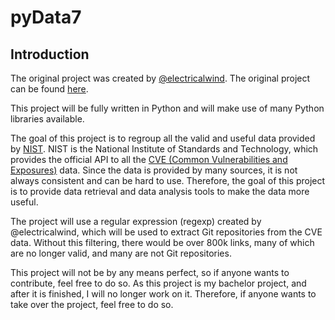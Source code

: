 # pyData7
## Introduction

The original project was created by [@electricalwind](https://github.com/electricalwind/). The original project can be found [here](https://github.com/electricalwind/data7).

This project will be fully written in Python and will make use of many Python libraries available.

The goal of this project is to regroup all the valid and useful data provided by [NIST](https://nist.gov/). NIST is the National Institute of Standards and Technology, which provides the official API to all the [CVE (Common Vulnerabilities and Exposures)](https://nvd.nist.gov/developers/vulnerabilities) data. Since the data is provided by many sources, it is not always consistent and can be hard to use. Therefore, the goal of this project is to provide data retrieval and data analysis tools to make the data more useful.

The project will use a regular expression (regexp) created by @electricalwind, which will be used to extract Git repositories from the CVE data. Without this filtering, there would be over 800k links, many of which are no longer valid, and many are not Git repositories.

This project will not be by any means perfect, so if anyone wants to contribute, feel free to do so. As this project is my bachelor project, and after it is finished, I will no longer work on it. Therefore, if anyone wants to take over the project, feel free to do so.
